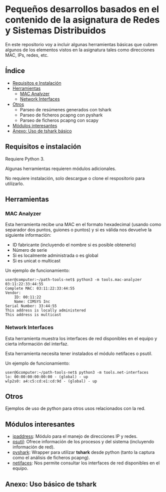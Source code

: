 # Pequeños desarrollos basados en el contenido de la asignatura de Redes y Sistemas Distribuidos

En este repositorio voy a incluir algunas herramientas básicas que cubren algunos de los elementos vistos en la asignatura tales como direcciones MAC, IPs, redes, etc.

## Índice
* [Requisitos e Instalación](#requisitos-e-instalacin)
* [Herramientas](#herramientas)
    * [MAC Analyzer](#mac-analyzer)
    * [Network Interfaces](#network-interfaces)
* [Otros](#otros)
    * Parseo de resúmenes generados con tshark
    * Parseo de ficheros pcapng con pyshark
    * Parseo de ficheros pcapng con scapy
* [Módulos interesantes](#mdulos-interesantes)
* [Anexo: Uso de tshark básico](#anexo-uso-bsico-de-tshark)

## Requisitos e instalación

Requiere Python 3.

Algunas herramientas requieren módulos adicionales.

No requiere instalación, solo descargue o clone el respositorio para utilizarlo.

## Herramientas

### MAC Analyzer

Esta herramienta recibe una MAC en el formato hexadecimal (usando como separador dos puntos, guiones o puntos) y si es válida nos devuelve la siguiente información:

* ID fabricante (incluyendo el nombre si es posible obtenerlo)
* Número de serie
* Si es localmente administrada o es global
* Si es unicat o multicast

Un ejemplo de funcionamiento:

```console
user@computer:~/path-tools-net$ python3 -m tools.mac-analyzer 03:11:22:33:44:55
Complete MAC: 03:11:22:33:44:55
Vendor:
    ID: 00:11:22
    Name: CIMSYS Inc
Serial Number: 33:44:55
This address is locally administered
This address is multicast
```

### Network Interfaces

Esta herramienta muestra los interfaces de red disponibles en el equipo y cierta información del interfaz.

Esta herramienta necesita tener instalados el módulo netifaces o psutil.

Un ejemplo de funcionamiento:

```console
user@Gcomputer:~/path-tools-net$ python3 -m tools.net-interfaces
lo: 00:00:00:00:00:00 - (global) - up
wlp2s0: a4:c5:cd:e1:cd:9d - (global) - up
```

## Otros

Ejemplos de uso de python para otros usos relacionados con la red.

## Módulos interesantes

* [ipaddress](https://docs.python.org/3/howto/ipaddress.html): Módulo para el manejo de direcciones IP y redes.
* [psutil](https://psutil.readthedocs.io/en/latest/): Ofrece información de los procesos y del sistema (incluyendo información de red).
* [pyshark](https://kiminewt.github.io/pyshark/): Wrapper para utilizar **tshark** desde python (tanto la captura como el análisis de ficheros pcapng).
* [netifaces](https://alastairs-place.net/projects/netifaces/): Nos permite consultar los interfaces de red disponibles en el equipo.


## Anexo: Uso básico de tshark